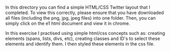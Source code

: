 In this directory you can find a simple HTML/CSS Twitter layout that I completed. 
To view this correctly, please ensure that you have downloaded all files (including the png, jpg, jpeg files) into one folder.
Then, you can simply click on the e1 html document and view it in chrome.

In this exercise I practised using simple html/css concepts such as: creating elements (spans, lists, divs, etc), creating classes and ID's to
select these elements and identify them. I then styled these elements in the css file. 
